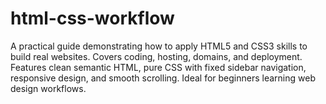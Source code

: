 # html-css-workflow
A practical guide demonstrating how to apply HTML5 and CSS3 skills to build real websites. Covers coding, hosting, domains, and deployment. Features clean semantic HTML, pure CSS with fixed sidebar navigation, responsive design, and smooth scrolling. Ideal for beginners learning web design workflows.
